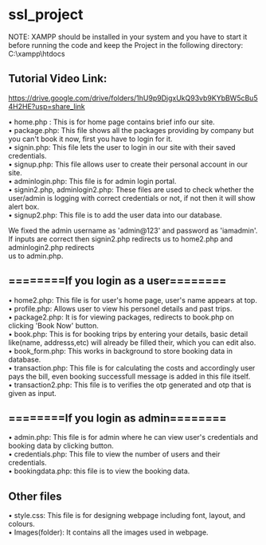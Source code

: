 # ssl_project
NOTE: XAMPP should be installed in your system and you have to start it before running the code and keep the Project in the following directory:
C:\xampp\htdocs

## Tutorial Video Link:
https://drive.google.com/drive/folders/1hU9p9DjgxUkQ93vb9KYbBW5cBu54H2HE?usp=share_link

• home.php : This is for home page contains brief info our site. <br>
• package.php: This file shows all the packages providing by company but you can't book it now,
first you have to login for it.<br>
• signin.php: This file lets the user to login in our site with their saved credentials.<br>
• signup.php: This file allows user to create their personal account in our site.<br>
• adminlogin.php: This file is for admin login portal.<br>
• signin2.php, adminlogin2.php: These files are used to check whether the user/admin is logging
with correct credentials or not, if not then it will show alert box. <br>
• signup2.php: This file is to add the user data into our database.<br>

We fixed the admin username as 'admin@123' and password as 'iamadmin'.<br>
If inputs are correct then signin2.php redirects us to home2.php and adminlogin2.php redirects<br>
us to admin.php.

## ========If you login as a user========<br>

• home2.php: This file is for user's home page, user's name appears at top.<br>
• profile.php: Allows user to view his personel details and past trips.<br>
• package2.php: It is for viewing packages, redirects to book.php on clicking 'Book Now' button.<br>
• book.php: This is for booking trips by entering your details, basic detail like(name, addresss,etc)
will already be filled their, which you can edit also.<br>
• book_form.php: This works in background to store booking data in database.<br>
• transaction.php: This file is for calculating the costs and accordingly user pays the bill, 
even booking successfull message is added in this file itself.<br>
• transaction2.php: This file is to verifies the otp generated and otp that is given as input.<br>


## ========If you login as admin========<br>

• admin.php: This file is for admin where he can view user's credentials and booking data by
clicking button.<br>
• credentials.php: This file to view the number of users and their credentials.<br>
• bookingdata.php: this file is to view the booking data.<br>

 
## ********Other files********<br>
 • style.css: This file is for designing webpage including font, layout, and colours.<br>
 • Images(folder): It contains all the images used in webpage.<br>
 
